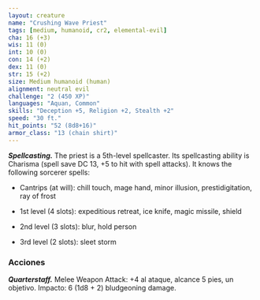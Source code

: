 ```yaml
---
layout: creature
name: "Crushing Wave Priest"
tags: [medium, humanoid, cr2, elemental-evil]
cha: 16 (+3)
wis: 11 (0)
int: 10 (0)
con: 14 (+2)
dex: 11 (0)
str: 15 (+2)
size: Medium humanoid (human)
alignment: neutral evil
challenge: "2 (450 XP)"
languages: "Aquan, Common"
skills: "Deception +5, Religion +2, Stealth +2"
speed: "30 ft."
hit_points: "52 (8d8+16)"
armor_class: "13 (chain shirt)"
---
```


***Spellcasting.*** The priest is a 5th-level spellcaster. Its spellcasting ability is Charisma (spell save DC 13, +5 to hit with spell attacks). It knows the following sorcerer spells:

* Cantrips (at will): chill touch, mage hand, minor illusion, prestidigitation, ray of frost

* 1st level (4 slots): expeditious retreat, ice knife, magic missile, shield

* 2nd level (3 slots): blur, hold person

* 3rd level (2 slots): sleet storm

### Acciones

***Quarterstaff.*** Melee Weapon Attack: +4 al ataque, alcance 5 pies, un objetivo. Impacto: 6 (1d8 + 2) bludgeoning damage.